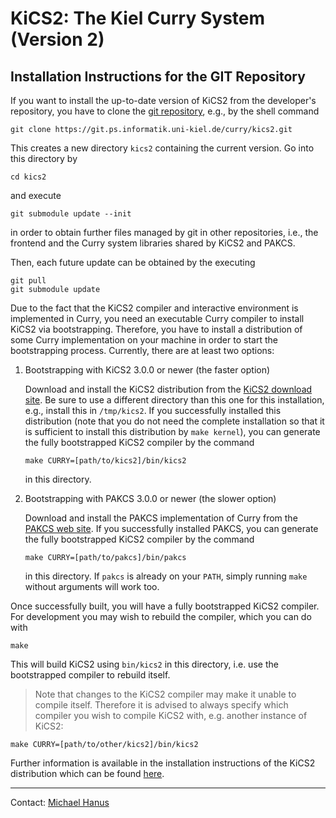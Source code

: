 KiCS2: The Kiel Curry System (Version 2)
========================================

Installation Instructions for the GIT Repository
------------------------------------------------

If you want to install the up-to-date version of KiCS2
from the developer's repository, you have to clone the
[git repository](https://git-ps.informatik.uni-kiel.de/curry/kics2),
e.g., by the shell command

    git clone https://git.ps.informatik.uni-kiel.de/curry/kics2.git

This creates a new directory `kics2` containing the current version.
Go into this directory by

    cd kics2

and execute

    git submodule update --init

in order to obtain further files managed by git in other repositories,
i.e., the frontend and the Curry system libraries shared by KiCS2 and PAKCS.

Then, each future update can be obtained by the executing

    git pull
    git submodule update

Due to the fact that the KiCS2 compiler and interactive environment
is implemented in Curry, you need an executable Curry compiler
to install KiCS2 via bootstrapping.
Therefore, you have to install a distribution of some Curry
implementation on your machine in order to start the
bootstrapping process.
Currently, there are at least two options:

 1. Bootstrapping with KiCS2 3.0.0 or newer (the faster option)

    Download and install the KiCS2 distribution from the
    [KiCS2 download site](https://www-curry-lang.org/kics2/download.html).
    Be sure to use a different directory than this one for this installation,
    e.g., install this in `/tmp/kics2`.
    If you successfully installed this distribution (note that you do not
    need the complete installation so that it is sufficient to install
    this distribution by `make kernel`), you can generate the fully bootstrapped
    KiCS2 compiler by the command

        make CURRY=[path/to/kics2]/bin/kics2

    in this directory.

 2. Bootstrapping with PAKCS 3.0.0 or newer (the slower option)

    Download and install the PAKCS implementation of Curry from the
    [PAKCS web site](https://www.curry-lang.org/pakcs).
    If you successfully installed PAKCS, you can generate the fully bootstrapped
    KiCS2 compiler by the command

        make CURRY=[path/to/pakcs]/bin/pakcs

    in this directory. If `pakcs` is already on your `PATH`, simply
    running `make` without arguments will work too.

Once successfully built, you will have a fully bootstrapped KiCS2 compiler.
For development you may wish to rebuild the compiler, which you can do with

    make

This will build KiCS2 using `bin/kics2` in this directory, i.e. use the
bootstrapped compiler to rebuild itself.

> Note that changes to the KiCS2 compiler may make it unable to compile itself.
  Therefore it is advised to always specify which compiler you wish to
  compile KiCS2 with, e.g. another instance of KiCS2:

    make CURRY=[path/to/other/kics2]/bin/kics2

Further information is available in the installation instructions
of the KiCS2 distribution which can be found
[here](https://git.ps.informatik.uni-kiel.de/curry/kics2/-/blob/master/INSTALL.md).

-------------------------------------------------------------

Contact: [Michael Hanus](https://www.informatik.uni-kiel.de/~mh/)
